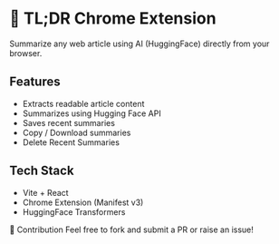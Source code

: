 # 🧠 TL;DR Chrome Extension

Summarize any web article using AI (HuggingFace) directly from your browser.

## Features
- Extracts readable article content
- Summarizes using Hugging Face API
- Saves recent summaries
- Copy / Download summaries
- Delete Recent Summaries

## Tech Stack
- Vite + React
- Chrome Extension (Manifest v3)
- HuggingFace Transformers


🤝 Contribution
Feel free to fork and submit a PR or raise an issue!

